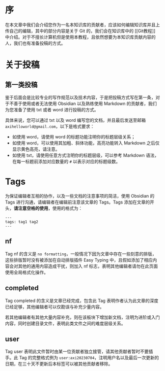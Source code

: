 # 序

在本文章中我们会介绍您作为一名本知识库的贡献者，应该如何编辑知识库并且上传自己的编辑，其中的部分内容是关于 Git 的，我们会在知识库中的 [[Git教程]] 中介绍。对于不擅长计算机但是使用本教程，且依然想要为本知识库贡献内容的人，我们也有准备投稿的方式。

# 关于投稿

## 第一类投稿

鉴于后面会是比较专业的写作规范以及技术内容，于是把投稿方式写在第一条，对于不善于使用或者无法使用 Obsidian 以及熟练使用 Markdown 的贡献者，我们为您准备了使用 txt 或者 word 进行投稿的方式。

具体来说，您可以通过 txt 以及 word 编写您的文档，并且最后发送至邮箱 `axihelloworld@gmail.com`，以下是格式要求：

- 如使用 word，请使用 word 的标题功能注明你的标题层级关系；
- 如使用 word，可以使用其加粗、斜体功能，高亮功能转入 Markdown 之后仅显示黄色高亮，请注意。
- 如使用 txt，请使用任意方式注明你的标题层级，可以参考 Markdown 语法，在每一标题前添加对应数量的 `#` 以表示对应的标题级数。

# Tags

为保证编辑者互相的协作，以及一些文档的注意事项的简洁，使用 Obsidian 的 Tags 进行沟通，请编辑者在编辑前注意该文章的 Tags。Tags 添加在文章的开头，**请注意空格的使用**，使用的格式为：

```obsidian
---
tags: tag1 tag2
---
```

## nf

Tag nf 的含义是 `no formatting`，一般情况下因为文章中存在一些刻意的排版，这些排版暂时没有被添加在自动排版插件 Easy Typing 中，且假如添加了相应内容会对其他的通用内容造成干扰，则加入 nf 标志，表明其他编辑者请勿在此页面使用全局格式化操作。

## completed

Tag completed 的含义是文章已经完成，包含此 Tag 表明作者认为此文章的深度已经足够，其他编辑者可以仅勘误与补充少量内容。

若其他编辑者有其他大量内容补充，则在该板块下增加新文档，注明为进阶或入门内容，同时创建目录文件，表明此类文件之间的难度层级关系。

## user

Tag user 表明此文件暂时由某一位贡献者独立接管，请其他贡献者暂时不要插手。此 Tag 的完整格式例为 `user:axi20230704`，注明用户名以及最后一次更新的日期，在三十天不更新后本标签可以被其他贡献者移除。